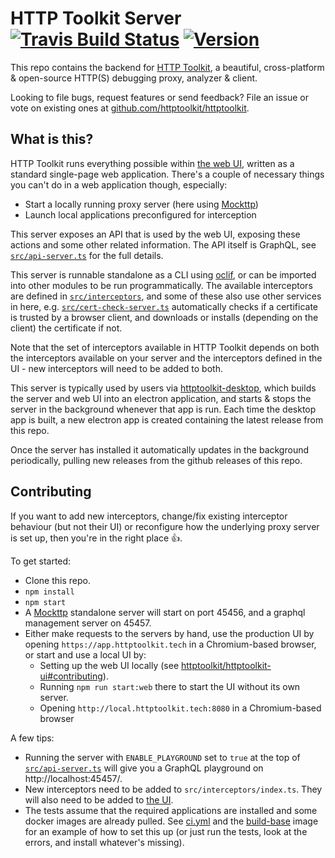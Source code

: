 HTTP Toolkit Server [![Travis Build Status](https://img.shields.io/travis/httptoolkit/httptoolkit-server.svg)](https://travis-ci.org/httptoolkit/httptoolkit-server) [![Version](https://img.shields.io/npm/v/httptoolkit-server.svg)](https://npmjs.org/package/httptoolkit-server)
===================

This repo contains the backend for [HTTP Toolkit](https://httptoolkit.tech), a beautiful, cross-platform & open-source HTTP(S) debugging proxy, analyzer & client.

Looking to file bugs, request features or send feedback? File an issue or vote on existing ones at [github.com/httptoolkit/httptoolkit](https://github.com/httptoolkit/httptoolkit).

## What is this?

HTTP Toolkit runs everything possible within [the web UI](https://github.com/httptoolkit/httptoolkit-ui), written as a standard single-page web application. There's a couple of necessary things you can't do in a web application though, especially:

* Start a locally running proxy server (here using [Mockttp](https://npmjs.com/package/mockttp))
* Launch local applications preconfigured for interception

This server exposes an API that is used by the web UI, exposing these actions and some other related information. The API itself is GraphQL, see [`src/api-server.ts`](src/api-server.ts) for the full details.

This server is runnable standalone as a CLI using [oclif](http://oclif.io), or can be imported into other modules to be run programmatically. The available interceptors are defined in [`src/interceptors`](src/interceptors), and some of these also use other services in here, e.g. [`src/cert-check-server.ts`](src/cert-check-server.ts) automatically checks if a certificate is trusted by a browser client, and downloads or installs (depending on the client) the certificate if not.

Note that the set of interceptors available in HTTP Toolkit depends on both the interceptors available on your server and the interceptors defined in the UI - new interceptors will need to be added to both.

This server is typically used by users via [httptoolkit-desktop](https://github.com/httptoolkit/httptoolkit-desktop), which builds the server and web UI into an electron application, and starts & stops the server in the background whenever that app is run. Each time the desktop app is built, a new electron app is created containing the latest release from this repo.

Once the server has installed it automatically updates in the background periodically, pulling new releases from the github releases of this repo.

## Contributing

If you want to add new interceptors, change/fix existing interceptor behaviour (but not their UI) or reconfigure how the underlying proxy server is set up, then you're in the right place :+1:.

To get started:

* Clone this repo.
* `npm install`
* `npm start`
* A [Mockttp](https://npmjs.com/package/mockttp) standalone server will start on port 45456, and a graphql management server on 45457.
* Either make requests to the servers by hand, use the production UI by opening `https://app.httptoolkit.tech` in a Chromium-based browser, or start and use a local UI by:
    * Setting up the web UI locally (see [httptoolkit/httptoolkit-ui#contributing](https://github.com/httptoolkit/httptoolkit-ui#contributing)).
    * Running `npm run start:web` there to start the UI without its own server.
    * Opening `http://local.httptoolkit.tech:8080` in a Chromium-based browser

A few tips:

* Running the server with `ENABLE_PLAYGROUND` set to `true` at the top of [`src/api-server.ts`](src/api-server.ts#L16) will give you a GraphQL playground on http://localhost:45457/.
* New interceptors need to be added to `src/interceptors/index.ts`. They will also need to be added to [the UI](https://github.com/httptoolkit/httptoolkit-ui).
* The tests assume that the required applications are installed and some docker images are already pulled. See [ci.yml](.github/workflows/ci.yml) and the [build-base](https://github.com/httptoolkit/act-build-base/) image for an example of how to set this up (or just run the tests, look at the errors, and install whatever's missing).
